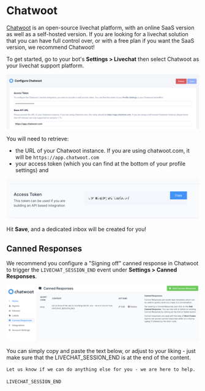 # Chatwoot

[Chatwoot](https://www.chatwoot.com) is an open-source livechat platform, with an online SaaS version as well as a self-hosted version. If you are looking for a livechat solution that you can have full control over, or with a free plan if you want the SaaS version, we recommend Chatwoot!

To get started, go to your bot's **Settings &gt; Livechat** then select Chatwoot as your livechat support platform.

![](../../.gitbook/assets/image%20%2829%29.png)

You will need to retrieve:

* the URL of your Chatwoot instance. If you are using chatwoot.com, it will be `https://app.chatwoot.com` 
* your access token \(which you can find at the bottom of your profile settings\) and 

![](../../.gitbook/assets/image%20%2830%29.png)

Hit **Save**, and a dedicated inbox will be created for you!

## Canned Responses

We recommend you configure a "Signing off" canned response in Chatwoot to trigger the `LIVECHAT_SESSION_END` event under **Settings &gt; Canned Responses**.

![](../../.gitbook/assets/image%20%2831%29.png)

You can simply copy and paste the text below, or adjust to your liking - just make sure that the LIVECHAT\_SESSION\_END is at the end of the content.

```text
Let us know if we can do anything else for you - we are here to help.

LIVECHAT_SESSION_END
```



